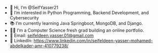 - 👋 Hi, I’m @SeifYasser21
- 🐍 I’m interested in Python Programming, Backend Development, and Cybersecurity
- 📚 I’m currently learning Java Springboot, MongoDB, and Django.
- 🧑‍💻 I’m a Computer Science fresh grad building an online portfolio.
- 📧 Email: seifeldeen.yasser.01@gmail.com
- 💼 LinkedIn: https://www.linkedin.com/in/seifeldeen-yasser-mohamed-abdelkader-amr-410779238/

<!---
SeifYasser21/SeifYasser21 is a ✨ special ✨ repository because its `README.md` (this file) appears on your GitHub profile.
You can click the Preview link to take a look at your changes.
--->
